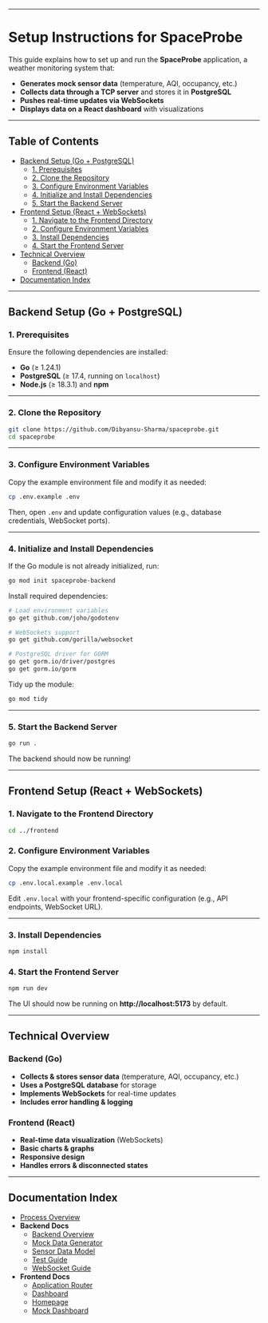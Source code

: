 
---
# **Setup Instructions for SpaceProbe**  

This guide explains how to set up and run the **SpaceProbe** application, a weather monitoring system that:  
- **Generates mock sensor data** (temperature, AQI, occupancy, etc.)  
- **Collects data through a TCP server** and stores it in **PostgreSQL**  
- **Pushes real-time updates via WebSockets**  
- **Displays data on a React dashboard** with visualizations  

---

## **Table of Contents**
- [Backend Setup (Go + PostgreSQL)](#backend-setup-go--postgresql)
  - [1. Prerequisites](#1-prerequisites)
  - [2. Clone the Repository](#2-clone-the-repository)
  - [3. Configure Environment Variables](#3-configure-environment-variables)
  - [4. Initialize and Install Dependencies](#4-initialize-and-install-dependencies)
  - [5. Start the Backend Server](#5-start-the-backend-server)
- [Frontend Setup (React + WebSockets)](#frontend-setup-react--websockets)
  - [1. Navigate to the Frontend Directory](#1-navigate-to-the-frontend-directory)
  - [2. Configure Environment Variables](#2-configure-environment-variables)
  - [3. Install Dependencies](#3-install-dependencies)
  - [4. Start the Frontend Server](#4-start-the-frontend-server)
- [Technical Overview](#technical-overview)
  - [Backend (Go)](#backend-go)
  - [Frontend (React)](#frontend-react)
- [Documentation Index](#documentation-index)

---

## **Backend Setup (Go + PostgreSQL)**  

### **1. Prerequisites**  
Ensure the following dependencies are installed:  
- **Go** (≥ 1.24.1)  
- **PostgreSQL** (≥ 17.4, running on `localhost`)  
- **Node.js** (≥ 18.3.1) and **npm**  

---

### **2. Clone the Repository**  
```sh
git clone https://github.com/Dibyansu-Sharma/spaceprobe.git
cd spaceprobe
```

---

### **3. Configure Environment Variables**  
Copy the example environment file and modify it as needed:  
```sh
cp .env.example .env
```
Then, open `.env` and update configuration values (e.g., database credentials, WebSocket ports).

---

### **4. Initialize and Install Dependencies**  
If the Go module is not already initialized, run:  
```sh
go mod init spaceprobe-backend
```
Install required dependencies:  
```sh
# Load environment variables
go get github.com/joho/godotenv

# WebSockets support
go get github.com/gorilla/websocket

# PostgreSQL driver for GORM
go get gorm.io/driver/postgres
go get gorm.io/gorm
```
Tidy up the module:  
```sh
go mod tidy
```

---

### **5. Start the Backend Server**  
```sh
go run .
```
The backend should now be running!

---

## **Frontend Setup (React + WebSockets)**  

### **1. Navigate to the Frontend Directory**  
```sh
cd ../frontend
```

### **2. Configure Environment Variables**  
Copy the example environment file and modify it as needed:  
```sh
cp .env.local.example .env.local
```
Edit `.env.local` with your frontend-specific configuration (e.g., API endpoints, WebSocket URL).

---

### **3. Install Dependencies**  
```sh
npm install
```

### **4. Start the Frontend Server**  
```sh
npm run dev
```
The UI should now be running on **http://localhost:5173** by default.

---

## **Technical Overview**  
### **Backend (Go)**
- **Collects & stores sensor data** (temperature, AQI, occupancy, etc.)  
- **Uses a PostgreSQL database** for storage  
- **Implements WebSockets** for real-time updates  
- **Includes error handling & logging**  

### **Frontend (React)**
- **Real-time data visualization** (WebSockets)  
- **Basic charts & graphs**  
- **Responsive design**  
- **Handles errors & disconnected states**  

---

## **Documentation Index**

- [Process Overview](./PROCESS.md)
- **Backend Docs**
  - [Backend Overview](documentation/backend/backend.md)
  - [Mock Data Generator](documentation/backend/mock-data-generator.md)
  - [Sensor Data Model](documentation/backend/sensor-data-model.md)
  - [Test Guide](documentation/backend/test.md)
  - [WebSocket Guide](documentation/backend/websocket.md)
- **Frontend Docs**
  - [Application Router](documentation/frontend/application-router.md)
  - [Dashboard](documentation/frontend/dashboard.md)
  - [Homepage](documentation/frontend/homepage.md)
  - [Mock Dashboard](documentation/frontend/mock-dasboard-serverless.md)
